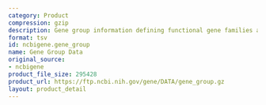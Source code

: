 ```yaml
---
category: Product
compression: gzip
description: Gene group information defining functional gene families and clusters
format: tsv
id: ncbigene.gene_group
name: Gene Group Data
original_source:
- ncbigene
product_file_size: 295428
product_url: https://ftp.ncbi.nih.gov/gene/DATA/gene_group.gz
layout: product_detail
---
```

